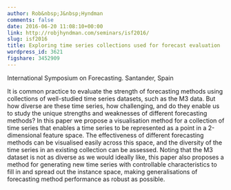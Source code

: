 ```yaml
---
author: Rob&nbsp;J&nbsp;Hyndman
comments: false
date: 2016-06-20 11:08:10+00:00
link: http://robjhyndman.com/seminars/isf2016/
slug: isf2016
title: Exploring time series collections used for forecast evaluation
wordpress_id: 3621
figshare: 3452909
---
```


International Symposium on Forecasting. 
Santander, Spain

It is common practice to evaluate the strength of forecasting methods using collections of well-studied time series datasets, such as the M3 data. But how diverse are these time series, how challenging, and do they enable us to study the unique strengths and weaknesses of different forecasting methods? In this paper we propose a visualisation method for a collection of time series that enables a time series to be represented as a point in a 2-dimensional feature space. The effectiveness of different forecasting methods can be visualised easily across this space, and the diversity of the time series in an existing collection can be assessed. Noting that the M3 dataset is not as diverse as we would ideally like, this paper also proposes a method for generating new time series with controllable characteristics to fill in and spread out the instance space, making generalisations of forecasting method performance as robust as possible.



